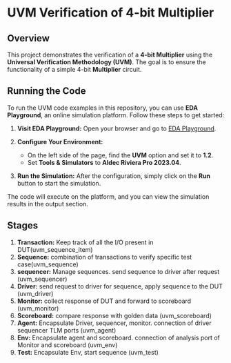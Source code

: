 # UVM Verification of 4-bit Multiplier

## Overview

This project demonstrates the verification of a **4-bit Multiplier** using the **Universal Verification Methodology (UVM)**. The goal is to ensure the functionality of a simple 4-bit **Multiplier** circuit.


## Running the Code

To run the UVM code examples in this repository, you can use **EDA Playground**, an online simulation platform. Follow these steps to get started:

1. **Visit EDA Playground:**
   Open your browser and go to [EDA Playground](https://www.edaplayground.com).

2. **Configure Your Environment:**
   - On the left side of the page, find the **UVM** option and set it to **1.2**.
   - Set **Tools & Simulators** to **Aldec Riviera Pro 2023.04**.

3. **Run the Simulation:**
   After the configuration, simply click on the **Run** button to start the simulation.

The code will execute on the platform, and you can view the simulation results in the output section.

## Stages

1. **Transaction:** Keep track of all the I/O present in DUT(uvm_sequence_item)
2. **Sequence:** combination of transactions to verify specific test case(uvm_sequence)
3. **sequencer:** Manage sequences. send sequence to driver after request (uvm_sequencer)
4. **Driver:** send request to driver for sequence, apply sequence to the DUT (uvm_driver)
5. **Monitor:** collect response of DUT and forward to scoreboard (uvm_monitor)
6. **Scoreboard:** compare response with golden data (uvm_scoreboard)
7. **Agent:** Encapsulate Driver, sequencer, monitor. connection of driver sequencer TLM ports (uvm_agent)
8. **Env:** Encapsulate agent and scoreboard. connection of analysis port of Monitor and scoreboard (uvm_env)
9. **Test:** Encapsulate Env, start sequence (uvm_test)